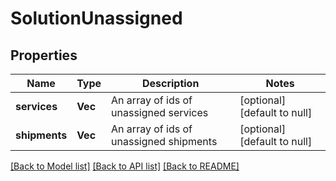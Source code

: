 # SolutionUnassigned

## Properties
Name | Type | Description | Notes
------------ | ------------- | ------------- | -------------
**services** | **Vec<String>** | An array of ids of unassigned services | [optional] [default to null]
**shipments** | **Vec<String>** | An array of ids of unassigned shipments | [optional] [default to null]

[[Back to Model list]](../README.md#documentation-for-models) [[Back to API list]](../README.md#documentation-for-api-endpoints) [[Back to README]](../README.md)


